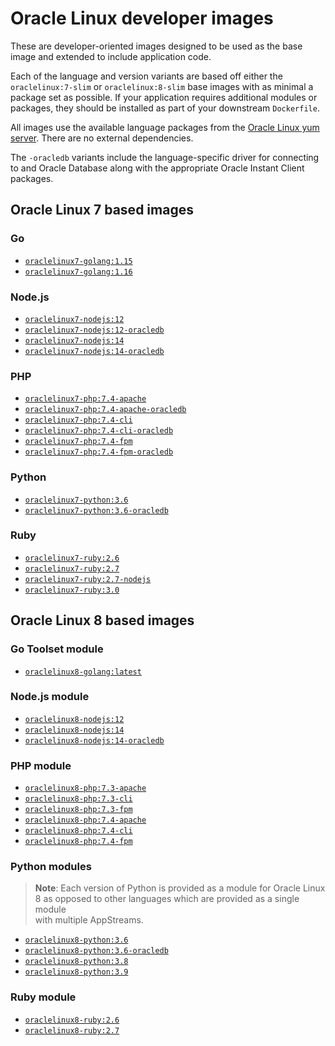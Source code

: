 # Oracle Linux developer images

These are developer-oriented images designed to be used as the base image and
extended to include application code.

Each of the language and version variants are based off either the
`oraclelinux:7-slim` or `oraclelinux:8-slim` base images with as minimal a
package set as possible. If your application requires additional modules or
packages, they should be installed as part of your downstream `Dockerfile`.

All images use the available language packages from the
[Oracle Linux yum server](https://yum.oracle.com). There are no external
dependencies.

The `-oracledb` variants include the language-specific driver for connecting to
and Oracle Database along with the appropriate Oracle Instant Client packages.

## Oracle Linux 7 based images

### Go

* [`oraclelinux7-golang:1.15`](oraclelinux7/golang/1.15/Dockerfile)
* [`oraclelinux7-golang:1.16`](oraclelinux7/golang/1.16/Dockerfile)

### Node.js

* [`oraclelinux7-nodejs:12`](oraclelinux7/nodejs/12/Dockerfile)
* [`oraclelinux7-nodejs:12-oracledb`](oraclelinux7/nodejs/12-oracledb/Dockerfile)
* [`oraclelinux7-nodejs:14`](oraclelinux7/nodejs/14/Dockerfile)
* [`oraclelinux7-nodejs:14-oracledb`](oraclelinux7/nodejs/14-oracledb/Dockerfile)

### PHP

* [`oraclelinux7-php:7.4-apache`](oraclelinux7/php/7.4-apache/Dockerfile)
* [`oraclelinux7-php:7.4-apache-oracledb`](oraclelinux7/php/7.4-apache-oracledb/Dockerfile)
* [`oraclelinux7-php:7.4-cli`](oraclelinux7/php/7.4-cli/Dockerfile)
* [`oraclelinux7-php:7.4-cli-oracledb`](oraclelinux7/php/7.4-cli-oracledb/Dockerfile)
* [`oraclelinux7-php:7.4-fpm`](oraclelinux7/php/7.4-fpm/Dockerfile)
* [`oraclelinux7-php:7.4-fpm-oracledb`](oraclelinux7/php/7.4-fpm-oracledb/Dockerfile)

### Python

* [`oraclelinux7-python:3.6`](oraclelinux7/python/3.6/Dockerfile)
* [`oraclelinux7-python:3.6-oracledb`](oraclelinux7/python/3.6-oracledb/Dockerfile)

### Ruby

* [`oraclelinux7-ruby:2.6`](oraclelinux7/ruby/2.6/Dockerfile)
* [`oraclelinux7-ruby:2.7`](oraclelinux7/ruby/2.7/Dockerfile)
* [`oraclelinux7-ruby:2.7-nodejs`](oraclelinux7/ruby/2.7-nodejs/Dockerfile)
* [`oraclelinux7-ruby:3.0`](oraclelinux7/ruby/3.0/Dockerfile)

## Oracle Linux 8 based images

### Go Toolset module

* [`oraclelinux8-golang:latest`](oraclelinux8/golang/latest/Dockerfile)

### Node.js module

* [`oraclelinux8-nodejs:12`](oraclelinux8/nodejs/12/Dockerfile)
* [`oraclelinux8-nodejs:14`](oraclelinux8/nodejs/14/Dockerfile)
* [`oraclelinux8-nodejs:14-oracledb`](oraclelinux8/nodejs/14-oracledb/Dockerfile)

### PHP module

* [`oraclelinux8-php:7.3-apache`](oraclelinux8/php/7.3-apache/Dockerfile)
* [`oraclelinux8-php:7.3-cli`](oraclelinux8/php/7.3-cli/Dockerfile)
* [`oraclelinux8-php:7.3-fpm`](oraclelinux8/php/7.3-fpm/Dockerfile)
* [`oraclelinux8-php:7.4-apache`](oraclelinux8/php/7.4-apache/Dockerfile)
* [`oraclelinux8-php:7.4-cli`](oraclelinux8/php/7.4-cli/Dockerfile)
* [`oraclelinux8-php:7.4-fpm`](oraclelinux8/php/7.4-fpm/Dockerfile)

### Python modules

> **Note**: Each version of Python is provided as a module for Oracle
> Linux 8 as opposed to other languages which are provided as a single module\
> with multiple AppStreams.

* [`oraclelinux8-python:3.6`](oraclelinux8/python/3.6/Dockerfile)
* [`oraclelinux8-python:3.6-oracledb`](oraclelinux8/python/3.6-oracledb/Dockerfile)
* [`oraclelinux8-python:3.8`](oraclelinux8/python/3.8/Dockerfile)
* [`oraclelinux8-python:3.9`](oraclelinux8/python/3.9/Dockerfile)

### Ruby module

* [`oraclelinux8-ruby:2.6`](oraclelinux8/ruby/2.6/Dockerfile)
* [`oraclelinux8-ruby:2.7`](oraclelinux8/ruby/2.7/Dockerfile)

